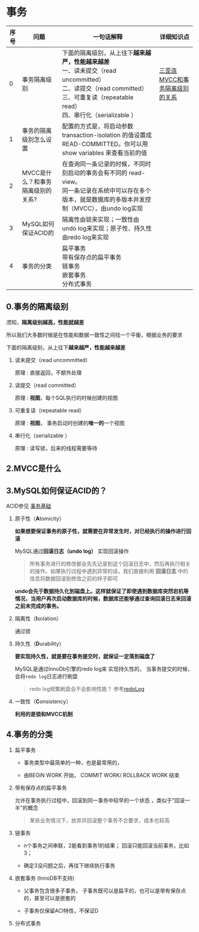 # 事务



| 序号 | 问题                              | 一句话解释                                                   | 详细知识点                                                   |
| ---- | --------------------------------- | ------------------------------------------------------------ | ------------------------------------------------------------ |
| 0    | 事务隔离级别                      | 下面的隔离级别，从上往下**越来越严，性能越来越差**<br> 一、读未提交（read uncommitted）<br>二、读提交（read committed）<br>三、可重复读（repeatable read）<br>四、串行化（serializable ） | [三歪连MVCC和事务隔离级别的关系](https://mp.weixin.qq.com/s/0-YEqTMd0OaIhW99WqavgQ) |
| 1    | 事务的隔离级别怎么设置            | 配置的方式是，将启动参数 transaction-isolation 的值设置成 READ-COMMITTED。你可以用 show variables 来查看当前的值 |                                                              |
| 2    | MVCC是什么？和事务隔离级别的关系? | 在查询同一条记录的时候，不同时刻启动的事务会有不同的 read-view。<br>同一条记录在系统中可以存在多个版本，就是数据库的多版本并发控制（MVCC），由undo log实现 |                                                              |
| 3    | MySQL如何保证ACID的               | 隔离性由锁来实现；一致性由undo log来实现；原子性、持久性由redo log来实现 |                                                              |
| 4    | 事务的分类                        | 扁平事务<br>带有保存点的扁平事务<br>链事务<br>嵌套事务<br>分布式事务 |                                                              |





## 0.事务的隔离级别

须知，**隔离级别越高，性能就越差** 

所以我们大多数时候是在性能和数据一致性之间找一个平衡，根据业务的要求



下面的隔离级别，从上往下**越来越严，性能越来越差**

1. 读未提交（read uncommitted）

   原理 : 直接返回，不额外处理

2. 读提交（read committed）

   原理 : **视图**，每个SQL执行的时候创建的视图

3. 可重复读（repeatable read）

   原理 : **视图**， 事务启动时创建的**唯一的**一个视图

4. 串行化（serializable ）

   原理 : 读写锁，后来的线程需要等待



## 2.MVCC是什么



## 3.MySQL如何保证ACID的？

ACID参见 [事务基础](../../../微服务/事务/事务基础)

1. 原子性（**A**tomicity）

   **如果想要保证事务的原子性，就需要在异常发生时，对已经执行的操作进行回滚**

   MySQL通过**回滚日志（undo log）** 实现回滚操作

   > 所有事务进行的修改都会先先记录到这个回滚日志中，然后再执行相关的操作。如果执行过程中遇到异常的话，我们直接利用 **回滚日志** 中的信息将数据回滚到修改之前的样子即可

   **undo会先于数据持久化到磁盘上。这样就保证了即使遇到数据库突然宕机等情况，当用户再次启动数据库的时候，数据库还能够通过查询回滚日志来回滚之前未完成的事务。**

2. 隔离性（**I**solation）

   通过锁

3. 持久性（**D**urability）

   **要实现持久性，就是要在事务提交时，就保证一定落到磁盘了**

   MySQL是通过InnoDb引擎的redo log来 实现持久性的， 当事务提交的时候，会将`redo log`日志进行刷盘

   > redo log频繁刷盘会不会影响性能？ 参考[redoLog](../log/redoLog)

4. 一致性（**C**onsistency）

   **利用的是锁和MVCC机制**




## 4.事务的分类

1. 扁平事务

   - 事务类型中最简单的一种，也是最常用的，

   - 由BEGIN WORK 开始， COMMIT WORK/ ROLLBACK WORK 结束

2. 带有保存点的扁平事务

   允许在事务执行过程中，回滚到同一事务中较早的一个状态 ，类似于"回滚一半"的概念

   > 某些业务情况下，放弃并回滚整个事务不合要求，成本也较高

3. 链事务

   - n个事务之间串联，2能看到事务1的结果； 回滚只能回滚当前事务，比如3；

   - 确定3没问题之后，再往下继续执行事务

4. 嵌套事务 (InnoDB不支持)

   - 父事务包含很多子事务， 子事务既可以是扁平的，也可以是带有保存点的，甚至可以是嵌套的

   - 子事务仅保留ACI特性，不保证D

5. 分布式事务